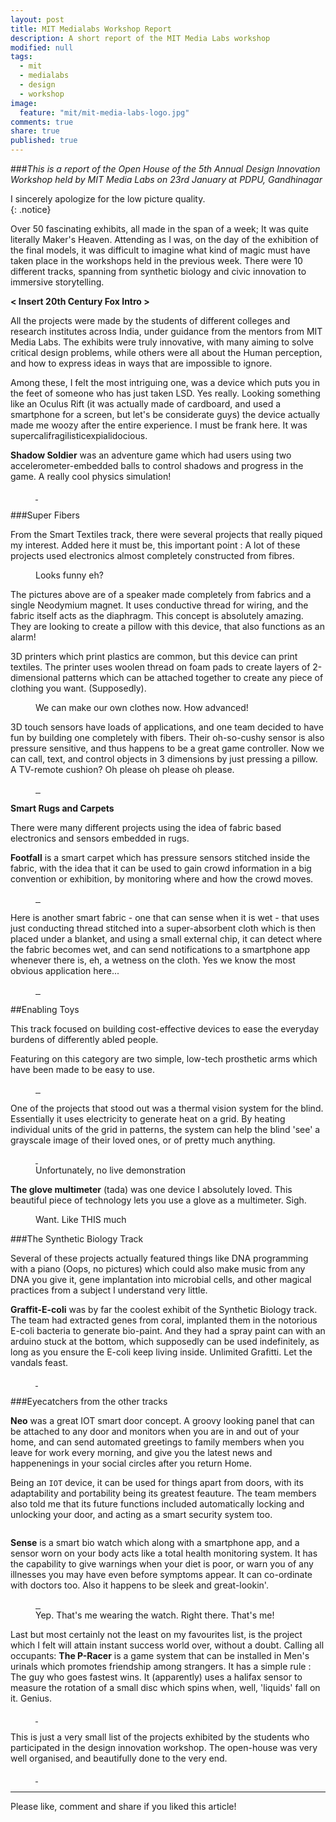 ```yaml
---
layout: post
title: MIT Medialabs Workshop Report
description: A short report of the MIT Media Labs workshop
modified: null
tags: 
  - mit
  - medialabs
  - design
  - workshop
image: 
  feature: "mit/mit-media-labs-logo.jpg"
comments: true
share: true
published: true
---
```


###*This is a report of the Open House of the 5th Annual Design Innovation Workshop held by MIT Media Labs on 23rd January at PDPU, Gandhinagar* 

I sincerely apologize for the low picture quality.  
{: .notice}

Over 50 fascinating exhibits, all made in the span of a week; It was quite literally Maker's Heaven. Attending as I was, on the day of the exhibition of the final models, it was difficult to imagine what kind of magic must have taken place in the workshops held in the previous week. There were 10 different tracks, spanning from synthetic biology and civic innovation to immersive storytelling. 

**< Insert 20th Century Fox Intro >**

All the projects were made by the students of different colleges and research institutes across India, under guidance from the mentors from MIT Media Labs. The exhibits were truly innovative, with many aiming to solve critical design problems, while others were all about the Human perception, and how to express ideas in ways that are impossible to ignore. 

Among these, I felt the most intriguing one, was a device which puts you in the feet of someone who has just taken LSD. Yes really. Looking something like an Oculus Rift (it was actually made of cardboard, and used a smartphone for a screen, but let's be considerate guys) the device actually made me woozy after the entire experience. I must be frank here. It was supercalifragilisticexpialidocious. 

**Shadow Soldier** was an adventure game which had users using two accelerometer-embedded balls to control shadows and progress in the game. A really cool physics simulation!   

<figure class = "half" >  
    <a href="/images/mit/mit-shadow-soldier-1.jpg">
       <img src="/images/mit/mit-shadow-soldier-1.jpg" alt="">
    </a>
    <a href="/images/mit/mit-shadow-soldier-2.jpg">
        <img src="/images/mit/mit-shadow-soldier-2.jpg" alt="">
    </a>
</figure> 

###Super Fibers

From the Smart Textiles track, there were several projects that really piqued my interest. Added here it must be, this important point : A lot of these projects used electronics almost completely constructed from fibres.

<figure>  
    <a href="/images/mit/mit-fabric-speaker.jpg">
        <img src="/images/mit/mit-fabric-speaker.jpg" alt="">
    </a>
    <figcaption> Looks funny eh? </figcaption>
</figure>

The pictures above are of a speaker made completely from fabrics and a single Neodymium magnet. It uses conductive thread for wiring, and the fabric itself acts as the diaphragm. This concept is absolutely amazing. They are looking to create a pillow with this device, that also functions as an alarm!  

3D printers which print plastics are common, but this device can print textiles. The printer uses woolen thread on foam pads to create layers of 2-dimensional patterns which can be attached together to create any piece of clothing you want. (Supposedly).

<figure>  
    <a href="/images/mit/mit-3d-printer.jpg">
        <img src="/images/mit/mit-3d-printer.jpg" alt="">
    </a>
    <figcaption> We can make our own clothes now. How advanced! </figcaption>
</figure>
      
3D touch sensors have loads of applications, and one team decided to have fun by building one completely with fibers. Their oh-so-cushy sensor is also pressure sensitive, and thus happens to be a great game controller. Now we can call, text, and control objects in 3 dimensions by just pressing a pillow. A TV-remote cushion? Oh please oh please oh please.

<figure class = "third" >  
    <a href="/images/mit/mit-fabric-touch-1.jpg">
        <img src="/images/mit/mit-fabric-touch-1.jpg" alt="">
    </a>
    <a href="/images/mit/mit-fabric-touch-3.jpg">
       <img src="/images/mit/mit-fabric-touch-3.jpg" alt="">
    </a>
    <a href="/images/mit/mit-fabric-touch-2.jpg">
        <img src="/images/mit/mit-fabric-touch-2.jpg" alt="">
    </a>
</figure>    


**Smart Rugs and Carpets**

There were many different projects using the idea of fabric based electronics and sensors embedded in rugs. 

**Footfall** is a smart carpet which has pressure sensors stitched inside the fabric, with the idea that it can be used to gain crowd information in a big convention or exhibition, by monitoring where and how the crowd moves. 

<figure class = "third" >  
    <a href="/images/mit/mit-footfall.jpg">
        <img src="/images/mit/mit-footfall.jpg" alt="">
    </a>
    <a href="/images/mit/mit-footfall-rug-1.jpg">
       <img src="/images/mit/mit-footfall-rug-1.jpg" alt="">
    </a>
    <a href="/images/mit/mit-footfall-rug-2.jpg">
        <img src="/images/mit/mit-footfall-rug-2.jpg" alt="">
    </a>
</figure>

Here is another smart fabric - one that can sense when it is wet - that uses just conducting thread stitched into a super-absorbent cloth which is then placed under a blanket, and using a small external chip, it can detect where the fabric becomes wet, and can send notifications to a smartphone app whenever there is, eh, a wetness on the cloth. Yes we know the most obvious application here...

<figure class = "third" >  
    <a href="/images/mit/mit-blanket-poster.jpg">
        <img src="/images/mit/mit-blanket-poster.jpg" alt="">
    </a>
    <a href="/images/mit/mit-blanket-1.jpg">
       <img src="/images/mit/mit-blanket-1.jpg" alt="">
    </a>
    <a href="/images/mit/mit-blanket-2.jpg">
        <img src="/images/mit/mit-blanket-2.jpg" alt="">
    </a>
</figure>

##Enabling Toys

This track focused on building cost-effective devices to ease the everyday burdens of differently abled people.

Featuring on this category are two simple, low-tech prosthetic arms which have been made to be easy to use. 

<figure class = "third" >  
    <a href="/images/mit/mit-prosthetics-1.jpg">
        <img src="/images/mit/mit-prosthetics-1.jpg" alt="">
    </a>
    <a href="/images/mit/mit-prosthetics-4.jpg">
       <img src="/images/mit/mit-prosthetics-4.jpg" alt="">
    </a>
    <a href="/images/mit/mit-prosthetics-5.jpg">
        <img src="/images/mit/mit-prosthetics-5.jpg" alt="">
    </a>
</figure>

One of the projects that stood out was a thermal vision system for the blind. Essentially it uses electricity to generate heat on a grid. By heating individual units of the grid in patterns, the system can help the blind 'see' a grayscale image of their loved ones, or of pretty much anything.

<figure class = "half" >  
    <a href="/images/mit/mit-thermal-vision-1.jpg">
       <img src="/images/mit/mit-thermal-vision-1.jpg" alt="">
    </a>
    <a href="/images/mit/mit-thermal-vision-2.jpg">
        <img src="/images/mit/mit-thermal-vision-2.jpg" alt="">
    </a>
    <figcaption> Unfortunately, no live demonstration </figcaption>
</figure> 

**The glove multimeter** (tada) was one device I absolutely loved. This beautiful piece of technology lets you use a glove as a multimeter. Sigh.

<figure>  
    <a href="/images/mit/mit-glove-multimeter.jpg">
        <img src="/images/mit/mit-glove-multimeter.jpg" alt="">
    </a>
    <figcaption> Want. Like THIS much</figcaption>
</figure>

###The Synthetic Biology Track

Several of these projects actually featured things like DNA programming with a piano (Oops, no pictures) which could also make music from any DNA you give it, gene implantation into microbial cells, and other magical practices from a subject I understand very little.

**Graffit-E-coli** was by far the coolest exhibit of the Synthetic Biology track. The team had extracted genes from coral, implanted them in the notorious E-coli bacteria to generate bio-paint. And they had a spray paint can with an arduino stuck at the bottom, which supposedly can be used indefinitely, as long as you ensure the E-coli keep living inside. Unlimited Grafitti. Let the vandals feast. 

<figure class = "half" >  
    <a href="/images/mit/mit-graffiti-ecoli-1.jpg">
       <img src="/images/mit/mit-graffiti-ecoli-1.jpg" alt="">
    </a>
    <a href="/images/mit/mit-graffiti-ecoli-2.jpg">
        <img src="/images/mit/mit-graffiti-ecoli-2.jpg" alt="">
    </a>
</figure> 

###Eyecatchers from the other tracks 

**Neo** was a great IOT smart door concept. A groovy looking panel that can be attached to any door and monitors when you are in and out of your home, and can send automated greetings to family members when you leave for work every morning, and give you the latest news and happenenings in your social circles after you return Home. 

Being an `IOT` device, it can be used for things apart from doors, with its adaptability and portability being its greatest feauture. The team members also told me that its future functions included automatically locking and unlocking your door, and acting as a smart security system too.

<figure>  
    <a href="/images/mit/mit-smart-door.jpg">
        <img src="/images/mit/mit-smart-door.jpg" alt="">
    </a>
</figure>

**Sense** is a smart bio watch which along with a smartphone app, and a sensor worn on your body acts like a total health monitoring system. It has the capability to give warnings when your diet is poor, or warn you of any illnesses you may have even before symptoms appear. It can co-ordinate with doctors too. Also it happens to be sleek and great-lookin'. 

<figure class = "third" >  
    <a href="/images/mit/mit-biowatch-1.jpg">
        <img src="/images/mit/mit-biowatch-1.jpg" alt="">
    </a>
    <a href="/images/mit/mit-biowatch-2.jpg">
       <img src="/images/mit/mit-biowatch-2.jpg" alt="">
    </a>
    <a href="/images/mit/mit-me-wearing-biowatch.jpg">
        <img src="/images/mit/mit-me-wearing-biowatch.jpg" alt="">
    </a>
    <figcaption>  Yep. That's me wearing the watch. Right there. That's me! </figcaption>
</figure>   

Last but most certainly not the least on my favourites list, is the project which I felt will attain instant success world over, without a doubt. Calling all occupants: **The P-Racer** is a game system that can be installed in Men's urinals which promotes friendship among strangers. It has a simple rule : The guy who goes fastest wins. It (apparently) uses a halifax sensor to measure the rotation of a small disc which spins when, well, 'liquids' fall on it. Genius. 

<figure class = "half" >  
    <a href="/images/mit/mit-p-racer-1.jpg">
       <img src="/images/mit/mit-p-racer-1.jpg" alt="">
    </a>
    <a href="/images/mit/mit-p-racer-2.jpg">
        <img src="/images/mit/mit-p-racer-2.jpg" alt="">
    </a>
</figure> 

This is just a very small list of the projects exhibited by the students who participated in the design innovation workshop. The open-house was very well organised, and beautifully done to the very end. 

<figure class = "half" >  
    <a href="/images/mit/mit-mentors.jpg">
       <img src="/images/mit/mit-mentors.jpg" alt="">
    </a>
    <a href="/images/mit/mit-banner.jpg">
        <img src="/images/mit/mit-banner.jpg" alt="">
    </a>
</figure> 

--- 
Please like, comment and share if you liked this article!